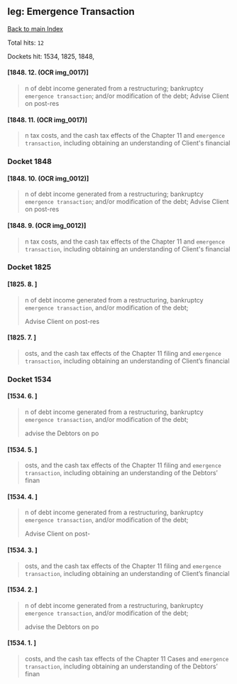 
## leg: Emergence Transaction

[Back to main Index](README.md)

Total hits: `12`

Dockets hit: 1534, 1825, 1848, 

#### [1848. 12. (OCR img_0017)]
> n of debt income generated from a restructuring; bankruptcy `emergence transaction`; and/or modification of the debt; Advise Client on post-res

#### [1848. 11. (OCR img_0017)]
> n tax costs, and the cash tax effects of the Chapter 11 and `emergence transaction`, including obtaining an understanding of Client's financial

### Docket 1848

#### [1848. 10. (OCR img_0012)]
> n of debt income generated from a restructuring; bankruptcy `emergence transaction`; and/or modification of the debt; Advise Client on post-res

#### [1848. 9. (OCR img_0012)]
> n tax costs, and the cash tax effects of the Chapter 11 and `emergence transaction`, including obtaining an understanding of Client's financial

### Docket 1825

#### [1825. 8. ]
> n of debt income generated from a restructuring, bankruptcy `emergence transaction`, and/or modification of the debt;
> 
> Advise Client on post-res

#### [1825. 7. ]
> osts, and the cash tax effects of the Chapter 11 filing and `emergence transaction`, including obtaining an understanding of Client’s financial

### Docket 1534

#### [1534. 6. ]
> n of debt income generated from a restructuring, bankruptcy `emergence transaction`, and/or modification of the debt; 
> 
> advise the Debtors on po

#### [1534. 5. ]
> osts, and the cash tax effects of the Chapter 11 filing and `emergence transaction`, including obtaining an understanding of the Debtors’ finan

#### [1534. 4. ]
> n of debt income generated from a restructuring, bankruptcy `emergence transaction`, and/or modification of the debt; 
> 
>  
> 
> Advise Client on post-

#### [1534. 3. ]
> osts, and the cash tax effects of the Chapter 11 filing and `emergence transaction`, including obtaining an understanding of Client’s financial

#### [1534. 2. ]
> n of debt income generated from a restructuring, bankruptcy `emergence transaction`, and/or modification of the debt; 
> 
> advise the Debtors on po

#### [1534. 1. ]
> costs, and the cash tax effects of the Chapter 11 Cases and `emergence transaction`, including obtaining an understanding of the Debtors’ finan
